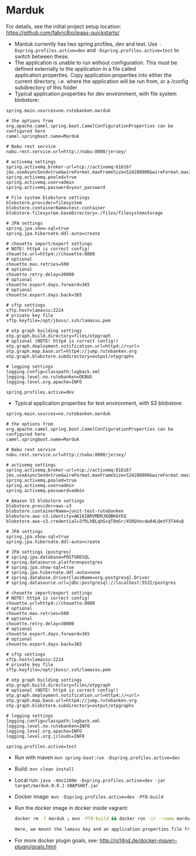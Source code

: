 # Marduk

For details, see the
initial project setup location:
  https://github.com/fabric8io/ipaas-quickstarts/

* Marduk currently has two spring profiles, dev and test. Use `-Dspring.profiles.active=dev` and `-Dspring.profiles.active=test` to switch between these.
* The application is unable to run without configuration. This must be defined externally to the application in a file called application.properties. Copy application.properties into either the current directory, i.e. where the application will be run from, or a /config subdirectory of this folder
* Typical application.properties for dev environment, with file system blobstore:

```
spring.main.sources=no.rutebanken.marduk

# the options from org.apache.camel.spring.boot.CamelConfigurationProperties can be configured here
camel.springboot.name=Marduk

# Nabu rest service
nabu.rest.service.url=http://nabu:8080/jersey/

# activemq settings
spring.activemq.broker-url=tcp://activemq:61616?jms.useAsyncSend=true&wireFormat.maxFrameSize=524288000&wireFormat.maxInactivityDuration=120000
spring.activemq.pooled=true
spring.activemq.user=admin
spring.activemq.password=your_password

# File system blobstore settings
blobstore.provider=filesystem
blobstore.containerName=test-container
blobstore.filesystem.baseDirectory=./files/filesystemstorage

# JPA settings
spring.jpa.show-sql=true
spring.jpa.hibernate.ddl-auto=create

# chouette import/export settings
# NOTE! http4 is correct config!
chouette.url=http4://chouette:8080
# optional
chouette.max.retries=500
# optional
chouette.retry.delay=30000
# optional
chouette.export.days.forward=365
# optional
chouette.export.days.back=365

# sftp settings
sftp.host=lamassu:2224
# private key file
sftp.keyfile=/opt/jboss/.ssh/lamassu.pem

# otp graph building settings
otp.graph.build.directory=files/otpgraph
# optional (NOTE! http4 is correct config!)
otp.graph.deployment.notification.url=http4://<url>
otp.graph.map.base.url=http4://jump.rutebanken.org
otp.graph.blobstore.subdirectory=output/otpgraphs

# logging settings
logging.config=classpath:logback.xml
logging.level.no.rutebanken=DEBUG
logging.level.org.apache=INFO

spring.profiles.active=dev

```
* Typical application properties for test environment, with S3 blobstore:

```
spring.main.sources=no.rutebanken.marduk

# the options from org.apache.camel.spring.boot.CamelConfigurationProperties can be configured here
camel.springboot.name=Marduk

# Nabu rest service
nabu.rest.service.url=http://nabu:8080/jersey/

# activemq settings
spring.activemq.broker-url=tcp://activemq:61616?jms.useAsyncSend=true&wireFormat.maxFrameSize=524288000&wireFormat.maxInactivityDuration=120000
spring.activemq.pooled=true
spring.activemq.user=admin
spring.activemq.password=admin

# Amazon S3 blobstore settings
blobstore.provider=aws-s3
blobstore.containerName=junit-test-rutebanken
blobstore.aws-s3.identity=AKIAIBRVMDRJKQBK6YEQ
blobstore.aws-s3.credential=2fRLhBLqhGcqT8mSr/450QVecdw84LQetF3T44uQ

# JPA settings
spring.jpa.show-sql=true
spring.jpa.hibernate.ddl-auto=create

# JPA settings (postgres)
# spring.jpa.database=POSTGRESQL
# spring.datasource.platform=postgres
# spring.jpa.show-sql=true
# spring.jpa.hibernate.ddl-auto=none
# spring.database.driverClassName=org.postgresql.Driver
# spring.datasource.url=jdbc:postgresql://localhost:5532/postgres

# chouette import/export settings
# NOTE! http4 is correct config!
chouette.url=http4://chouette:8080
# optional
chouette.max.retries=500
# optional
chouette.retry.delay=30000
# optional
chouette.export.days.forward=365
# optional
chouette.export.days.back=365

# sftp settings
sftp.host=lamassu:2224
# private key file
sftp.keyfile=/opt/jboss/.ssh/lamassu.pem

# otp graph building settings
otp.graph.build.directory=files/otpgraph
# optional (NOTE! http4 is correct config!)
otp.graph.deployment.notification.url=http4://<url>
otp.graph.map.base.url=http4://jump.rutebanken.org
otp.graph.blobstore.subdirectory=output/otpgraphs

# logging settings
logging.config=classpath:logback.xml
logging.level.no.rutebanken=INFO
logging.level.org.apache=INFO
logging.level.org.jclouds=INFO

spring.profiles.active=test

```

* Run with maven `mvn spring-boot:run -Dspring.profiles.active=dev`

* Build: `mvn clean install`
* Local run: `java -Xmx1280m -Dspring.profiles.active=dev -jar target/marduk-0.0.1-SNAPSHOT.jar`
* Docker image: `mvn -Dspring.profiles.active=dev -Pf8-build`
* Run the docker image in docker inside vagrant:

     ```bash
     docker rm -f marduk ; mvn -Pf8-build && docker run -it --name marduk -e JAVA_OPTIONS="-Xmx1280m -agentlib:jdwp=transport=dt_socket,server=y,suspend=n,address=5005 -Dspring.profiles.active=dev" --link activemq --link lamassu --link chouette -p 5005:5005 -v ~/.ssh/lamassu.pem:/opt/jboss/.ssh/lamassu.pem:ro -v /git/marduk_config/dev/application.properties:/app/config/application.properties:ro dr.rutebanken.org/rutebanken/marduk:0.0.1-SNAPSHOT```

  Here, we mount the lamssu key and an application.properties file from vagrant.

* For more docker plugin goals, see: http://ro14nd.de/docker-maven-plugin/goals.html
